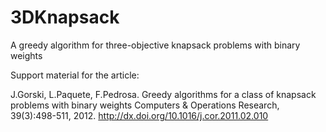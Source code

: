 # 3DKnapsack
A greedy algorithm for three-objective knapsack problems with binary weights

Support material for the article:

J.Gorski, L.Paquete, F.Pedrosa. Greedy algorithms for a class of knapsack problems with binary weights
Computers & Operations Research, 39(3):498-511, 2012. http://dx.doi.org/10.1016/j.cor.2011.02.010
